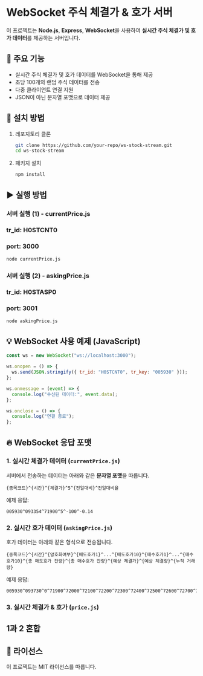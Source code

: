 # WebSocket 주식 체결가 & 호가 서버

이 프로젝트는 **Node.js**, **Express**, **WebSocket**을 사용하여 **실시간 주식 체결가 및 호가 데이터**를 제공하는 서버입니다.

## 🚀 주요 기능

- 실시간 주식 체결가 및 호가 데이터를 WebSocket을 통해 제공
- 초당 100개의 랜덤 주식 데이터를 전송
- 다중 클라이언트 연결 지원
- JSON이 아닌 문자열 포맷으로 데이터 제공

## 📌 설치 방법

1. 레포지토리 클론

   ```sh
   git clone https://github.com/your-repo/ws-stock-stream.git
   cd ws-stock-stream
   ```

2. 패키지 설치
   ```sh
   npm install
   ```

## ▶️ 실행 방법

### 서버 실행 (1) - currentPrice.js

### tr_id: H0STCNT0

### port: 3000

```sh
node currentPrice.js
```

### 서버 실행 (2) - askingPrice.js

### tr_id: H0STASP0

### port: 3001

```sh
node askingPrice.js
```

## 💡 WebSocket 사용 예제 (JavaScript)

```javascript
const ws = new WebSocket("ws://localhost:3000");

ws.onopen = () => {
  ws.send(JSON.stringify({ tr_id: "H0STCNT0", tr_key: "005930" }));
};

ws.onmessage = (event) => {
  console.log("수신된 데이터:", event.data);
};

ws.onclose = () => {
  console.log("연결 종료");
};
```

## 🔥 WebSocket 응답 포맷

### **1. 실시간 체결가 데이터** (`currentPrice.js`)

서버에서 전송하는 데이터는 아래와 같은 **문자열 포맷**을 따릅니다.

```
{종목코드}^{시간}^{체결가}^5^{전일대비}^전일대비율
```

예제 응답:

```
005930^093354^71900^5^-100^-0.14
```

### **2. 실시간 호가 데이터** (`askingPrice.js`)

호가 데이터는 아래와 같은 형식으로 전송됩니다.

```
{종목코드}^{시간}^{암호화여부}^{매도호가1}^...^{매도호가10}^{매수호가1}^...^{매수호가10}^{총 매도호가 잔량}^{총 매수호가 잔량}^{예상 체결가}^{예상 체결량}^{누적 거래량}
```

예제 응답:

```
005930^093730^0^71900^72000^72100^72200^72300^72400^72500^72600^72700^72800^71800^71700^71600^71500^71400^71300^71200^71100^71000^70900^91918^117942^92673^79708^106729^141988^176192^113906^134077^104229^95221^159371^220746^284657^212742^195370^182710^209747^376432^158171^1159362^2095167^0^0^0^0^525579^-72000^5^-100.00^3159115^0^8^0^0^0
```

### **3. 실시간 체결가 & 호가** (`price.js`)

## 1과 2 혼합

## 📜 라이선스

이 프로젝트는 MIT 라이선스를 따릅니다.
